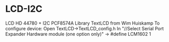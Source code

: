 # LCD-I2C
LCD HD 44780 + I2C PCF8574A
Library TextLCD from Wim Huiskamp
To configure device:
    Open TextLCD->TextLCD_config.h
    In "//Select Serial Port Expander Hardware module (one option only)" -> #define LCM1602        1

